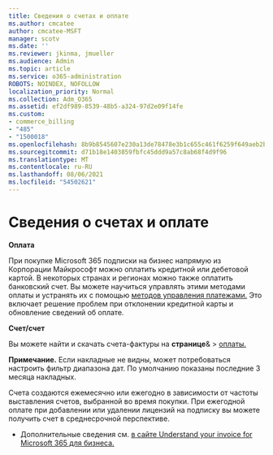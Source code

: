 ```yaml
---
title: Сведения о счетах и оплате
ms.author: cmcatee
author: cmcatee-MSFT
manager: scotv
ms.date: ''
ms.reviewer: jkinma, jmueller
ms.audience: Admin
ms.topic: article
ms.service: o365-administration
ROBOTS: NOINDEX, NOFOLLOW
localization_priority: Normal
ms.collection: Adm_O365
ms.assetid: ef2df989-8539-48b5-a324-97d2e09f14fe
ms.custom:
- commerce_billing
- "485"
- "1500018"
ms.openlocfilehash: 8b9b8545607e230a13de78478e3b1c655c461f6259f649aeb2b369d94d2697aa
ms.sourcegitcommit: d71b18e1403859fbfc45ddd9a57c8ab68f4d9f96
ms.translationtype: MT
ms.contentlocale: ru-RU
ms.lasthandoff: 08/06/2021
ms.locfileid: "54502621"
---
```

# <a name="invoice-and-payment-information"></a>Сведения о счетах и оплате

**Оплата**

При покупке Microsoft 365 подписки на бизнес напрямую из Корпорации Майкрософт можно оплатить кредитной или дебетовой картой.  В некоторых странах и регионах можно также оплатить банковский счет.  Вы можете научиться управлять этими методами оплаты и устранять их с помощью [методов управления платежами.](/microsoft-365/commerce/billing-and-payments/manage-payment-methods) Это включает решение проблем при отклонении кредитной карты и обновление сведений об оплате.

**Счет/счет**

Вы можете найти и скачать счета-фактуры на **странице**&  >  [оплаты.](https://go.microsoft.com/fwlink/p/?linkid=848039)  

**Примечание.** Если накладные не видны, может потребоваться настроить фильтр диапазона дат.  По умолчанию показаны последние 3 месяца накладных.

Счета создаются ежемесячно или ежегодно в зависимости от частоты выставления счетов, выбранной во время покупки.  При ежегодной оплате при добавлении или удалении лицензий на подписку вы можете получить счет в среднесрочной перспективе.

- Дополнительные сведения см. [в сайте Understand your invoice for Microsoft 365 для бизнеса.](/microsoft-365/commerce/billing-and-payments/understand-your-invoice2)